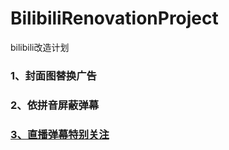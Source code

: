 # BilibiliRenovationProject
bilibili改造计划
### 1、封面图替换广告
### 2、依拼音屏蔽弹幕
### [3、直播弹幕特别关注](https://github.com/manakanemu/bilibiliVtuberLiveTool)

